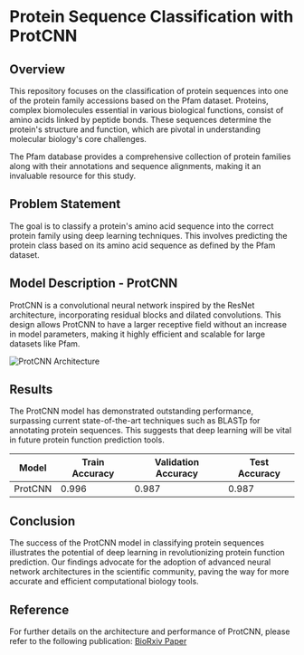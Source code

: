 # Protein Sequence Classification with ProtCNN

## Overview
This repository focuses on the classification of protein sequences into one of the protein family accessions based on the Pfam dataset. Proteins, complex biomolecules essential in various biological functions, consist of amino acids linked by peptide bonds. These sequences determine the protein's structure and function, which are pivotal in understanding molecular biology's core challenges.

The Pfam database provides a comprehensive collection of protein families along with their annotations and sequence alignments, making it an invaluable resource for this study.

## Problem Statement
The goal is to classify a protein's amino acid sequence into the correct protein family using deep learning techniques. This involves predicting the protein class based on its amino acid sequence as defined by the Pfam dataset.

## Model Description - ProtCNN
ProtCNN is a convolutional neural network inspired by the ResNet architecture, incorporating residual blocks and dilated convolutions. This design allows ProtCNN to have a larger receptive field without an increase in model parameters, making it highly efficient and scalable for large datasets like Pfam.

![ProtCNN Architecture](https://www.biorxiv.org/content/biorxiv/early/2019/07/15/626507/F6.large.jpg)

## Results
The ProtCNN model has demonstrated outstanding performance, surpassing current state-of-the-art techniques such as BLASTp for annotating protein sequences. This suggests that deep learning will be vital in future protein function prediction tools.

| Model   | Train Accuracy | Validation Accuracy | Test Accuracy |
|---------|----------------|---------------------|---------------|
| ProtCNN | 0.996          | 0.987               | 0.987         |

## Conclusion
The success of the ProtCNN model in classifying protein sequences illustrates the potential of deep learning in revolutionizing protein function prediction. Our findings advocate for the adoption of advanced neural network architectures in the scientific community, paving the way for more accurate and efficient computational biology tools.

## Reference
For further details on the architecture and performance of ProtCNN, please refer to the following publication: [BioRxiv Paper](https://www.biorxiv.org/content/10.1101/626507v4.full)
